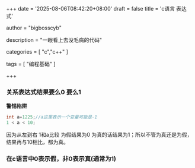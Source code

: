 +++
date = '2025-08-06T08:42:20+08:00'
draft = false
title = 'c语言 表达式'

author = "bigbosscyb"

description = "一眼看上去没毛病的代码"

categories = [
    "c","c++"
]

tags = [
    "编程基础"
]

+++

### 关系表达式结果要么0 要么1

**警惕陷阱**

```c
int a=1225;//a这里表示一个变量可能是-1
1 < a < 10;
```

因为从左到右 1和a比较 为假结果为0 为真的话结果为1；所以不管为真还是为假，结果再与10相比，都为真。

### 在c语言中0表示假，非0表示真(通常为1)

